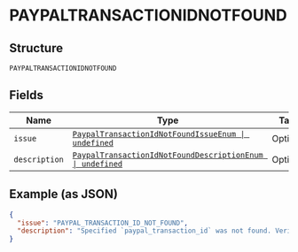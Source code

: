 
# PAYPALTRANSACTIONIDNOTFOUND

## Structure

`PAYPALTRANSACTIONIDNOTFOUND`

## Fields

| Name | Type | Tags | Description |
|  --- | --- | --- | --- |
| `issue` | [`PaypalTransactionIdNotFoundIssueEnum \| undefined`](../../doc/models/paypal-transaction-id-not-found-issue-enum.md) | Optional | - |
| `description` | [`PaypalTransactionIdNotFoundDescriptionEnum \| undefined`](../../doc/models/paypal-transaction-id-not-found-description-enum.md) | Optional | - |

## Example (as JSON)

```json
{
  "issue": "PAYPAL_TRANSACTION_ID_NOT_FOUND",
  "description": "Specified `paypal_transaction_id` was not found. Verify the value and try the request again."
}
```


